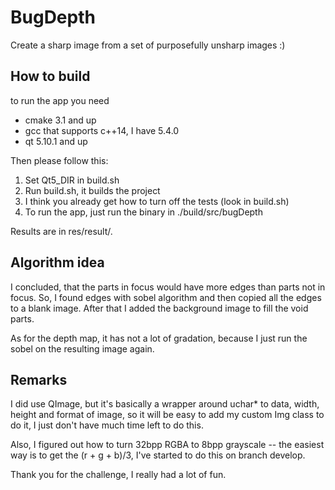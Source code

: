 # BugDepth
Create a sharp image from a set of purposefully unsharp images :)

## How to build

to run the app you need 

- cmake 3.1 and up
- gcc that supports c++14, I have 5.4.0
- qt 5.10.1 and up

Then please follow this:
1. Set Qt5_DIR in build.sh
2. Run build.sh, it builds the project
3. I think you already get how to turn off the tests (look in build.sh)
4. To run the app, just run the binary in ./build/src/bugDepth

Results are in res/result/.

## Algorithm idea

I concluded, that the parts in focus would have more edges than parts not in focus.
So, I found edges with sobel algorithm and then copied all the edges to a blank image.
After that I added the background image to fill the void parts.

As for the depth map, it has not a lot of gradation, because I just run the sobel on
the resulting image again.

## Remarks

I did use QImage, but it's basically a wrapper around uchar* to data, width, height
and format of  image, so it will be easy to add my custom Img class to do it, I just 
don't have much time left to do this.

Also, I figured out how to turn 32bpp RGBA to 8bpp grayscale -- the easiest way is to
get the (r + g + b)/3, I've started to do this on branch develop.

Thank you for the challenge, I really had a lot of fun.
